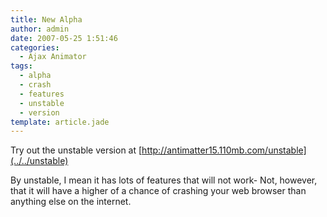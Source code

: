 ```yaml
---
title: New Alpha
author: admin
date: 2007-05-25 1:51:46
categories:
  - Ajax Animator
tags: 
  - alpha
  - crash
  - features
  - unstable
  - version
template: article.jade
---
```


Try out the unstable version at [http://antimatter15.110mb.com/unstable](../../unstable)

By unstable, I mean it has lots of features that will not work- Not, however, that it will have a higher of a chance of crashing your web browser than anything else on the internet.
